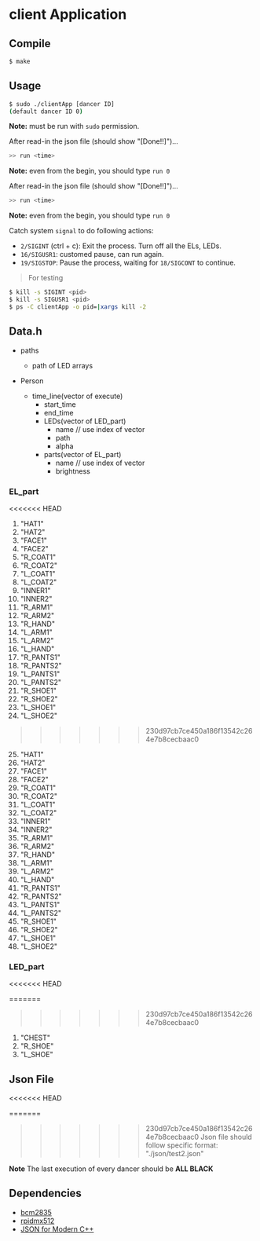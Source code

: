 # client Application

## Compile

```bash
$ make
```

## Usage

```bash
$ sudo ./clientApp [dancer ID]
(default dancer ID 0)
```

**Note:** must be run with `sudo` permission.

After read-in the json file (should show "[Done!!]")...

```c++
>> run <time>
```

**Note:** even from the begin, you should type `run 0`

After read-in the json file (should show "[Done!!]")...

```c++
>> run <time>
```

**Note:** even from the begin, you should type `run 0`

Catch system `signal` to do following actions:

- `2/SIGINT` (ctrl + c): Exit the process. Turn off all the ELs, LEDs.
- `16/SIGUSR1`: customed pause, can run again.
- `19/SIGSTOP`: Pause the process, waiting for `18/SIGCONT` to continue.

> For testing

```bash
$ kill -s SIGINT <pid>
$ kill -s SIGUSR1 <pid>
$ ps -C clientApp -o pid=|xargs kill -2
```

## Data.h

- paths

  - path of LED arrays

- Person
  - time_line(vector of execute)
    - start_time
    - end_time
    - LEDs(vector of LED_part)
      - name // use index of vector
      - path
      - alpha
    - parts(vector of EL_part)
      - name // use index of vector
      - brightness

### EL_part

<<<<<<< HEAD

1. "HAT1"
2. "HAT2"
3. "FACE1"
4. "FACE2"
5. "R_COAT1"
6. "R_COAT2"
7. "L_COAT1"
8. "L_COAT2"
9. "INNER1"
10. "INNER2"
11. "R_ARM1"
12. "R_ARM2"
13. "R_HAND"
14. "L_ARM1"
15. "L_ARM2"
16. "L_HAND"
17. "R_PANTS1"
18. "R_PANTS2"
19. "L_PANTS1"
20. "L_PANTS2"
21. "R_SHOE1"
22. "R_SHOE2"
23. "L_SHOE1"
24. "L_SHOE2"

> > > > > > > 230d97cb7ce450a186f13542c264e7b8cecbaac0

25. "HAT1"
26. "HAT2"
27. "FACE1"
28. "FACE2"
29. "R_COAT1"
30. "R_COAT2"
31. "L_COAT1"
32. "L_COAT2"
33. "INNER1"
34. "INNER2"
35. "R_ARM1"
36. "R_ARM2"
37. "R_HAND"
38. "L_ARM1"
39. "L_ARM2"
40. "L_HAND"
41. "R_PANTS1"
42. "R_PANTS2"
43. "L_PANTS1"
44. "L_PANTS2"
45. "R_SHOE1"
46. "R_SHOE2"
47. "L_SHOE1"
48. "L_SHOE2"

### LED_part

<<<<<<< HEAD

=======

> > > > > > > 230d97cb7ce450a186f13542c264e7b8cecbaac0

1. "CHEST"
2. "R_SHOE"
3. "L_SHOE"

## Json File

<<<<<<< HEAD

=======

> > > > > > > 230d97cb7ce450a186f13542c264e7b8cecbaac0
> > > > > > > Json file should follow specific format: "./json/test2.json"

**Note** The last execution of every dancer should be **ALL BLACK**

## Dependencies

- [bcm2835](https://www.airspayce.com/mikem/bcm2835/)
- [rpidmx512](https://github.com/vanvught/rpidmx512)
- [JSON for Modern C++](https://github.com/nlohmann/json)
